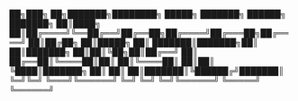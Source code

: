 ██╗███╗   ██╗███████╗████████╗ █████╗ ███████╗ ██████╗ ███████╗
██║████╗  ██║██╔════╝╚══██╔══╝██╔══██╗██╔════╝██╔═══██╗██╔════╝
██║██╔██╗ ██║█████╗     ██║   ███████║███████╗██║   ██║███████╗
██║██║╚██╗██║██╔══╝     ██║   ██╔══██║╚════██║██║   ██║╚════██║
██║██║ ╚████║███████╗   ██║   ██║  ██║███████║╚██████╔╝███████║
╚═╝╚═╝  ╚═══╝╚══════╝   ╚═╝   ╚═╝  ╚═╝╚══════╝ ╚═════╝ ╚══════╝

